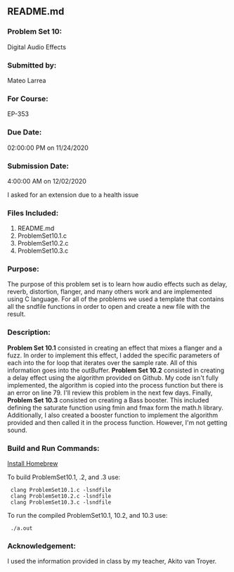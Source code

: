 ## README.md

### Problem Set 10:

Digital Audio Effects

### Submitted by:
Mateo Larrea

### For Course:
EP-353

### Due Date:
02:00:00 PM on 11/24/2020

### Submission Date:
4:00:00 AM on 12/02/2020

I asked for an extension due to a health issue

### Files Included:
1. README.md
2. ProblemSet10.1.c
3. ProblemSet10.2.c
4. ProblemSet10.3.c




### Purpose:
The purpose of this problem set is to learn how audio effects such as delay, reverb, distortion, flanger, and many others work and are implemented using C language. For all of the problems we used a template that contains all the sndfile functions in order to open and create a new file with the result.
### Description:
**Problem Set 10.1** consisted in creating an effect that mixes a flanger and a fuzz. In order to implement this effect, I added the specific parameters of each into the for loop that iterates over the sample rate. All of this information goes into the outBuffer. **Problem Set 10.2** consisted in creating a delay effect using the algorithm provided on Github. My code isn't fully implemented, the algorithm is copied into the process function but there is an error on line 79. I'll review this problem in the next few days.
Finally, **Problem Set 10.3** consisted on creating a Bass booster. This included defining the saturate function using fmin and fmax form the math.h library. Additionally, I also created a booster function to implement the algorithm provided and then called it in the process function. However, I'm not getting sound. 


### Build and Run Commands:


[Install Homebrew](https://www.datacamp.com/community/tutorials/homebrew-install-use)


To build ProblemSet10.1, .2, and .3  use:

	 clang ProblemSet10.1.c -lsndfile
	 clang ProblemSet10.2.c -lsndfile
	 clang ProblemSet10.3.c -lsndfile
	
	 

To run the compiled ProblemSet10.1, 10.2, and 10.3 use: 

	 ./a.out
	

### Acknowledgement:
I used the information provided in class by my teacher, Akito van Troyer. 